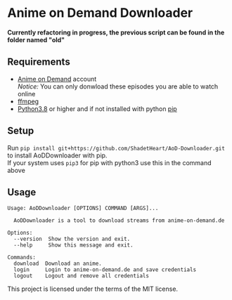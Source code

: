 # Anime on Demand Downloader 

**Currently refactoring in progress, the previous script can be found in the folder named "old"**

## Requirements
- [Anime on Demand](https://anime-on-demand.de) account  
  *Notice:* You can only donwload these episodes you are able to watch online
- [ffmpeg](https://ffmpeg.org/)
- [Python3.8](https://www.python.org/downloads/) or higher and if not installed with python [pip](https://pip.pypa.io/en/stable/installing/)

## Setup
Run `pip install git+https://github.com/ShadetHeart/AoD-Downloader.git` to install AoDDownloader with pip.  
If your system uses `pip3` for pip with python3 use this in the command above

## Usage
```
Usage: AoDDownloader [OPTIONS] COMMAND [ARGS]...

  AoDDownloader is a tool to download streams from anime-on-demand.de

Options:
  --version  Show the version and exit.
  --help     Show this message and exit.

Commands:
  download  Download an anime.
  login     Login to anime-on-demand.de and save credentials
  logout    Logout and remove all credentials
```

This project is licensed under the terms of the MIT license.
